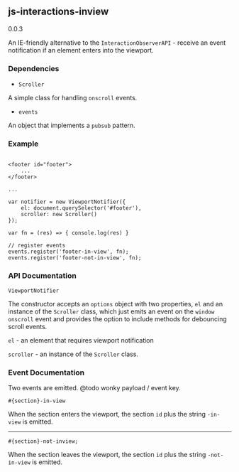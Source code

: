 ## js-interactions-inview

0.0.3

An IE-friendly alternative to the `InteractionObserverAPI` - receive an event notification if an element enters into the viewport.

### Dependencies

- `Scroller`

A simple class for handling `onscroll` events.

- `events`

An object that implements a `pubsub` pattern. 

### Example

```

<footer id="footer">
    ...
</footer>

...

var notifier = new ViewportNotifier({
    el: document.querySelector('#footer'),
    scroller: new Scroller()
});

var fn = (res) => { console.log(res) }

// register events
events.register('footer-in-view', fn);
events.register('footer-not-in-view', fn);

```


### API Documentation

```
ViewportNotifier
```

The constructor accepts an `options` object with two properties, `el` and an instance of the `Scroller` class, which just emits an event on the `window` `onscroll` event and provides the option to include methods for debouncing scroll events. 


`el` - an element that requires viewport notification

`scroller` - an instance of the `Scroller` class. 


### Event Documentation

Two events are emitted. @todo wonky payload / event key.

```
#{section}-in-view
```

When the section enters the viewport, the section `id` plus the string `-in-view` is emitted.

---


```
#{section}-not-inview;
```

When the section leaves the viewport, the section `id` plus the string `-not-in-view` is emitted.

